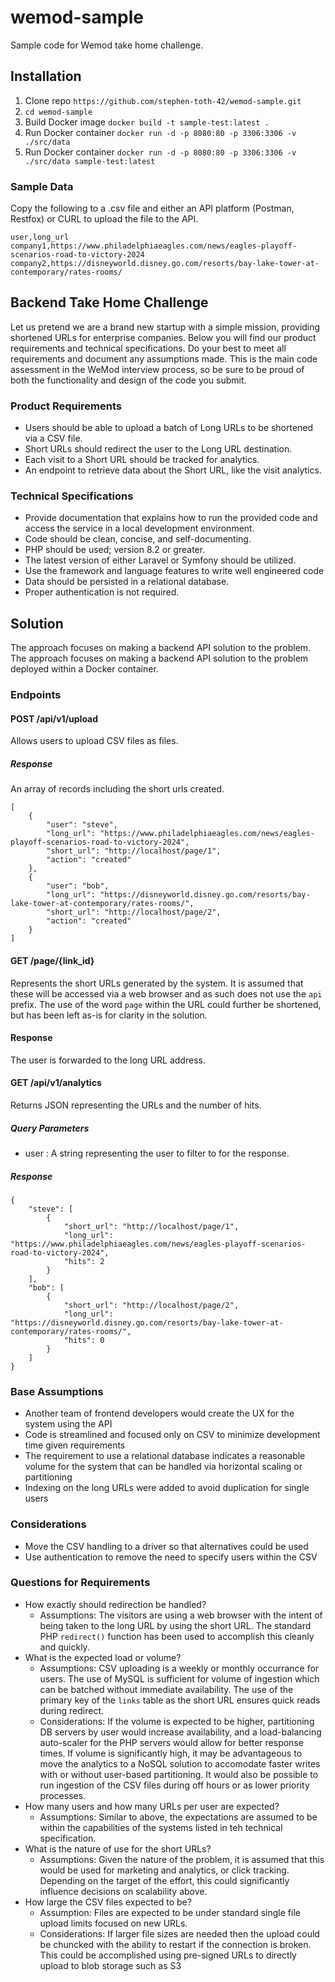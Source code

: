 # wemod-sample
Sample code for Wemod take home challenge.
## Installation
1. Clone repo `https://github.com/stephen-toth-42/wemod-sample.git`
2. `cd wemod-sample`
3. Build Docker image `docker build -t sample-test:latest .`
4. Run Docker container `docker run -d -p 8080:80 -p 3306:3306 -v ./src/data`
4. Run Docker container `docker run -d -p 8080:80 -p 3306:3306 -v ./src/data sample-test:latest`

### Sample Data
Copy the following to a .csv file and either an API platform (Postman, Restfox) or CURL to upload the file to the API.
```
user,long_url
company1,https://www.philadelphiaeagles.com/news/eagles-playoff-scenarios-road-to-victory-2024
company2,https://disneyworld.disney.go.com/resorts/bay-lake-tower-at-contemporary/rates-rooms/
```

## Backend Take Home Challenge
Let us pretend we are a brand new startup with a simple mission, providing shortened URLs for enterprise companies. Below you will find our product requirements and technical specifications. Do your best to meet all requirements and document any assumptions made. This is the main code assessment in the WeMod interview process, so be sure to be proud of both the functionality and design of the code you submit.

### Product Requirements
- Users should be able to upload a batch of Long URLs to be shortened via a CSV file.
- Short URLs should redirect the user to the Long URL destination.
- Each visit to a Short URL should be tracked for analytics.
- An endpoint to retrieve data about the Short URL, like the visit analytics.
### Technical Specifications
- Provide documentation that explains how to run the provided code and access the service in a local development environment.
- Code should be clean, concise, and self-documenting.
- PHP should be used; version 8.2 or greater.
- The latest version of either Laravel or Symfony should be utilized.
- Use the framework and language features to write well engineered code
- Data should be persisted in a relational database.
- Proper authentication is not required.

## Solution
The approach focuses on making a backend API solution to the problem.
The approach focuses on making a backend API solution to the problem deployed within a Docker container.

### Endpoints
#### POST /api/v1/upload
Allows users to upload CSV files as files.
##### Response
An array of records including the short urls created.
```
[
    {
        "user": "steve",
        "long_url": "https://www.philadelphiaeagles.com/news/eagles-playoff-scenarios-road-to-victory-2024",
        "short_url": "http://localhost/page/1",
        "action": "created"
    },
    {
        "user": "bob",
        "long_url": "https://disneyworld.disney.go.com/resorts/bay-lake-tower-at-contemporary/rates-rooms/",
        "short_url": "http://localhost/page/2",
        "action": "created"
    }
]
```
#### GET /page/{link_id}
Represents the short URLs generated by the system.  It is assumed that these will be accessed via a web browser and as such does not use the `api` prefix.  The use of the word `page` within the URL could further be shortened, but has been left as-is for clarity in the solution.
#### Response
The user is forwarded to the long URL address.

#### GET /api/v1/analytics
Returns JSON representing the URLs and the number of hits.
##### Query Parameters
- user : A string representing the user to filter to for the response.
##### Response
```
{
    "steve": [
        {
            "short_url": "http://localhost/page/1",
            "long_url": "https://www.philadelphiaeagles.com/news/eagles-playoff-scenarios-road-to-victory-2024",
            "hits": 2
        }
    ],
    "bob": [
        {
            "short_url": "http://localhost/page/2",
            "long_url": "https://disneyworld.disney.go.com/resorts/bay-lake-tower-at-contemporary/rates-rooms/",
            "hits": 0
        }
    ]
}
```

### Base Assumptions
- Another team of frontend developers would create the UX for the system using the API
- Code is streamlined and focused only on CSV to minimize development time given requirements
- The requirement to use a relational database indicates a reasonable volume for the system that can be handled via horizontal scaling or partitioning
- Indexing on the long URLs were added to avoid duplication for single users
### Considerations
- Move the CSV handling to a driver so that alternatives could be used
- Use authentication to remove the need to specify users within the CSV

### Questions for Requirements
- How exactly should redirection be handled?
  - Assumptions: The visitors are using a web browser with the intent of being taken to the long URL by using the short URL.  The standard PHP `redirect()` function has been used to accomplish this cleanly and quickly.
- What is the expected load or volume?
  - Assumptions: CSV uploading is a weekly or monthly occurrance for users.  The use of MySQL is sufficient for volume of ingestion which can be batched without immediate availability.  The use of the primary key of the `links` table as the short URL ensures quick reads during redirect.
  - Considerations: If the volume is expected to be higher, partitioning DB servers by user would increase availability, and a load-balancing auto-scaler for the PHP servers would allow for better response times.  If volume is significantly high, it may be advantageous to move the analytics to a NoSQL solution to accomodate faster writes with or without user-based partitioning.  It would also be possible to run ingestion of the CSV files during off hours or as lower priority processes.
- How many users and how many URLs per user are expected?
  - Assumptions: Similar to above, the expectations are assumed to be within the capabilities of the systems listed in teh technical specification.
- What is the nature of use for the short URLs?
  - Assumptions: Given the nature of the problem, it is assumed that this would be used for marketing and analytics, or click tracking.  Depending on the target of the effort, this could significantly influence decisions on scalability above.
- How large the CSV files expected to be?
  - Assumption: Files are expected to be under standard single file upload limits focused on new URLs.
  - Considerations: If larger file sizes are needed then the upload could be chuncked with the ability to restart if the connection is broken.  This could be accomplished using pre-signed URLs to directly upload to blob storage such as S3